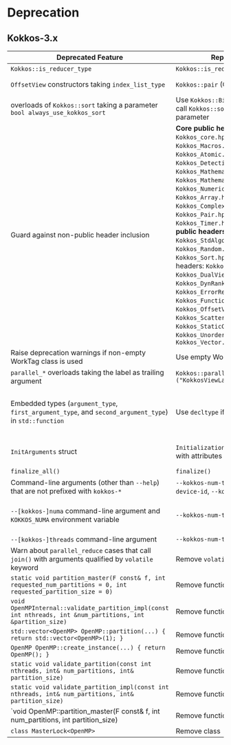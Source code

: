 # Deprecation



## Kokkos-3.x


  |  **Deprecated Feature**  |  **Replacement**     | **Reason**               |
  | ------------------------ | -------------------- | ------------------------ |
  | `Kokkos::is_reducer_type` | `Kokkos::is_reducer` | Improve API
  | `OffsetView` constructors taking `index_list_type` | `Kokkos::pair` (CPU and GPU) | Streamline arguments to `::pair` function
  | overloads of `Kokkos::sort` taking a parameter `bool always_use_kokkos_sort` | Use `Kokkos::BinSort` if required, or call `Kokkos::sort` without bool parameter  | Updating overloads
  | Guard against non-public header inclusion |**Core public headers**: `Kokkos_core.hpp`, `Kokkos_Macros.hpp`, `Kokkos_Atomic.hpp`, `Kokkos_DetectionIdiom.hpp`, `Kokkos_MathematicalConstants.hpp`, `Kokkos_MathematicalFunctions.hpp`, `Kokkos_NumericTraits.hpp`, `Kokkos_Array.hpp`, `Kokkos_Complex.hpp`, `Kokkos_Pair.hpp`, `Kokkos_Half.hpp`, `Kokkos_Timer.hpp`; **Algorithms public headers**: `Kokkos_StdAlgorithms.hpp`, `Kokkos_Random.hpp`, `Kokkos_Sort.hpp`; Containers public headers: `Kokkos_Bitset.hpp`, `Kokkos_DualView.hpp`, `Kokkos_DynRankView.hpp`, `Kokkos_ErrorReporter.hpp`, `Kokkos_Functional.hpp`, `Kokkos_OffsetView.hpp`, `Kokkos_ScatterView.hpp`, `Kokkos_StaticCrsGraph.hpp`, `Kokkos_UnorderedMap.hpp`, `Kokkos_Vector.hpp` | Improve API
  | Raise deprecation warnings if non-empty WorkTag class is used | Use empty WorkTag class | Improve API
  | `parallel_*` overloads taking the label as trailing argument | `Kokkos::parallel_*("KokkosViewLabel", policy, f);` | Consistent ordering of parameters
  | Embedded types (`argument_type`, `first_argument_type`, and `second_argument_type`) in `std::function` | Use `decltype` if required | Deprecation in `Kokkos_Functional.hpp` mirrors that in `std::function` (`#include <functional>`) 
  | `InitArguments` struct | `InitializationSettings()` object with attributes that can be queried | Make initialization transparent and understandable
  | `finalize_all()` | `finalize()`| Improve  API
  | Command-line arguments (other than `--help`) that are not prefixed with `kokkos-*` | `--kokkos-num-threads`, `--kokkos-device-id`, `--kokkos-num-devices`| Improve API
  | `--[kokkos-]numa` command-line argument and `KOKKOS_NUMA` environment variable | `--kokkos-num-threads`| Harmonize option nomenclature with that of C++ `std::thread` library
  | `--[kokkos-]threads` command-line argument | `--kokkos-num-threads` | Improve API
  | Warn about `parallel_reduce` cases that call `join()` with arguments qualified by `volatile` keyword | Remove `volatile` overloads | Streamline API
  | `static void partition_master(F const& f, int requested_num_partitions = 0, int requested_partition_size = 0)` | Remove function | Improve API
  | `void OpenMPInternal::validate_partition_impl(const int nthreads, int &num_partitions, int &partition_size)` | Remove function | Improve API
  | `std::vector<OpenMP> OpenMP::partition(...) { return std::vector<OpenMP>(1); }` | Remove function | Improve API
  | `OpenMP OpenMP::create_instance(...) { return OpenMP(); }` | Remove function | Improve API
  | `static void validate_partition(const int nthreads, int& num_partitions, int& partition_size)` | Remove function | Improve API
  | `static void validate_partition_impl(const int nthreads, int& num_partitions, int& partition_size)` | Remove function | Improve API
  | `void OpenMP::partition_master(F const& f, int num_partitions, int partition_size) | Remove function | Improve API
  | `class MasterLock<OpenMP>` | Remove class | Improve API  

